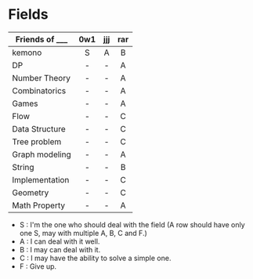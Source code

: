 # Fields


| Friends of ___ | 0w1                | jjj                | rar                |
| -------------- |:------------------:|:------------------:|:------------------:|
| kemono         | S                  | A                  | B                  |
| DP             | -                  | -                  | A                  |
| Number Theory  | -                  | -                  | A                  |
| Combinatorics  | -                  | -                  | A                  |
| Games          | -                  | -                  | A                  |
| Flow           | -                  | -                  | C                  |
| Data Structure | -                  | -                  | C                  |
| Tree problem   | -                  | -                  | C                  |
| Graph modeling | -                  | -                  | A                  |
| String         | -                  | -                  | B                  |
| Implementation | -                  | -                  | C                  |
| Geometry       | -                  | -                  | C                  |
| Math Property  | -                  | -                  | A                  |

+ S : I'm the one who should deal with the field (A row should have only one S, may with multiple A, B, C and F.)
+ A : I can deal with it well.
+ B : I may can deal with it.
+ C : I may have the ability to solve a simple one.
+ F : Give up.
